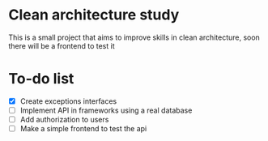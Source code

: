 # Clean architecture study

This is a small project that aims to improve skills in clean architecture, soon there will be a frontend to test it

# To-do list
- [x] Create exceptions interfaces
- [ ] Implement API in frameworks using a real database
- [ ] Add authorization to users
- [ ] Make a simple frontend to test the api